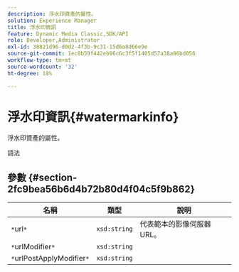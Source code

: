 ```yaml
---
description: 浮水印資產的屬性。
solution: Experience Manager
title: 浮水印資訊
feature: Dynamic Media Classic,SDK/API
role: Developer,Administrator
exl-id: 38821d96-d0d2-4f3b-9c31-15d6a8d66e9e
source-git-commit: 1ec8b59f442eb96c6c3f5f1405d57a38a86bd056
workflow-type: tm+mt
source-wordcount: '32'
ht-degree: 18%

---
```


# 浮水印資訊{#watermarkinfo}

浮水印資產的屬性。

語法

## 參數 {#section-2fc9bea56b6d4b72b80d4f04c5f9b862}

| 名稱 | 類型 | 說明 |
|---|---|---|
| `*`url`*` | `xsd:string` | 代表範本的影像伺服器URL。 |
| `*`urlModifier`*` | `xsd:string` |  |
| `*`urlPostApplyModifier`*` | `xsd:string` |  |

